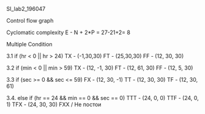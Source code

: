 SI_lab2_196047

Control flow graph

Cyclomatic complexity
E - N + 2*P = 27-21+2= 8

Multiple Condition

 3.1   if (hr < 0 || hr > 24)
       TX - (-1,30,30)
       FT - (25,30,30)
       FF - (12, 30, 30)
 
 3.2   if (min < 0 || min > 59)
       TX - (12, -1, 30)
       FT - (12, 61, 30)
       FF - (12, 5, 30)
 
 3.3   if (sec >= 0 && sec <= 59)
       FX - (12, 30, -1)
       TT - (12, 30, 30)
       TF - (12, 30, 61)
 
 3.4.  else if (hr == 24 && min == 0 && sec == 0)
       TTT - (24, 0, 0)
       TTF - (24, 0, 1)
       TFX - (24, 30, 30)
       FXX / Не постои
